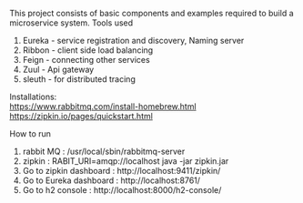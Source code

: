 This project consists of basic components and examples required to build a microservice system.
Tools used
1. Eureka - service registration and discovery, Naming server
2. Ribbon - client side load balancing
3. Feign - connecting other services
4. Zuul - Api gateway
5. sleuth - for distributed tracing


Installations: <br>
https://www.rabbitmq.com/install-homebrew.html <br>
https://zipkin.io/pages/quickstart.html

How to run
1. rabbit MQ : /usr/local/sbin/rabbitmq-server
2. zipkin : RABIT_URI=amqp://localhost java -jar zipkin.jar
3. Go to zipkin dashboard : http://localhost:9411/zipkin/
4. Go to Eureka dashboard : http://localhost:8761/
5. Go to h2 console : http://localhost:8000/h2-console/
